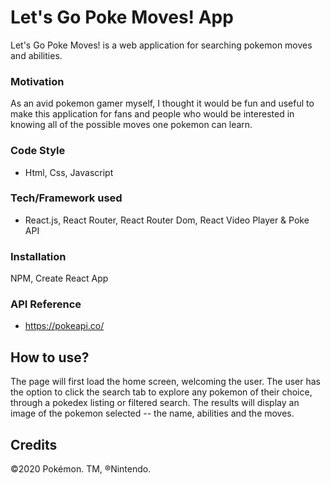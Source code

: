 # Let's Go Poke Moves! App
Let's Go Poke Moves! is a web application for searching pokemon moves and abilities.
### Motivation 
As an avid pokemon gamer myself, I thought it would be fun and useful to make this application for fans and people who would be interested in knowing all of the possible moves one pokemon can learn.

### Code Style
- Html, Css, Javascript

### Tech/Framework used 
- React.js, React Router, React Router Dom, React Video Player & Poke API



### Installation 
NPM, Create React App

### API Reference 
- https://pokeapi.co/


## How to use? 
The page will first load the home screen, welcoming the user. The user has the option to click the search tab to explore any pokemon of their choice, through a pokedex listing or filtered search. The results will display an image of the pokemon selected -- the name, abilities and the moves.

## Credits
©️2020 Pokémon. TM, ®️Nintendo.
